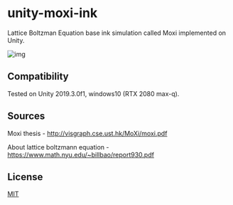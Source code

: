 # unity-moxi-ink

Lattice Boltzman Equation base ink simulation called Moxi implemented on Unity.

![img](Imgs/CaptureA.PNG)

## Compatibility

Tested on Unity 2019.3.0f1, windows10 (RTX 2080 max-q).

## Sources

Moxi thesis - http://visgraph.cse.ust.hk/MoXi/moxi.pdf

About lattice boltzmann equation - https://www.math.nyu.edu/~billbao/report930.pdf

## License
[MIT](LICENSE)
